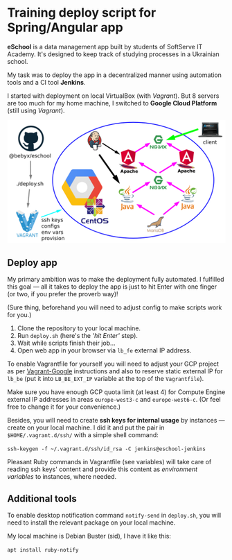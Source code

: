 # Training deploy script for Spring/Angular app

**eSchool** is a data management app built by students of SoftServe IT Academy. It's designed to keep track of studying processes in a Ukrainian school.

My task was to deploy the app in a decentralized manner using automation tools and a CI tool **Jenkins**.

I started with deployment on local VirtualBox (with *Vagrant*). But 8 servers are too much for my home machine, I switched to **Google Cloud Platform** (still using *Vagrant*).

![deployment and infrastructure scheme](./demo.png)

## Deploy app

My primary ambition was to make the deployment fully automated. I fulfilled this goal — all it takes to deploy the app is just to hit Enter with one finger (or two, if you prefer the proverb way)!

(Sure thing, beforehand you will need to adjust config to make scripts work for you.)

1. Clone the repository to your local machine.
2. Run `deploy.sh` (here's the *'hit Enter'* step).
3. Wait while scripts finish their job...
4. Open web app in your browser via `lb_fe` external IP address.

To enable Vagrantfile for yourself you will need to adjust your GCP project as per [Vagrant-Google](https://github.com/mitchellh/vagrant-google) instructions and also to reserve static external IP for `lb_be` (put it into `LB_BE_EXT_IP` variable at the top of the `Vagrantfile`).

Make sure you have enough GCP quota limit (at least 4) for Compute Engine external IP addresses in areas `europe-west3-c` and `europe-west6-c`. (Or feel free to change it for your convenience.)

Besides, you will need to create **ssh keys for internal usage** by instances — ­create on your local machine. I did it and put the pair in `$HOME/.vagrant.d/ssh/` with a simple shell command:

`ssh-keygen -f ~/.vagrant.d/ssh/id_rsa -C jenkins@eschool-jenkins`

Pleasant Ruby commands in Vagrantfile (see variables) will take care of reading ssh keys' content and provide this content as *environment variables* to instances, where needed.

## Additional tools

To enable desktop notification command `notify-send` in `deploy.sh`, you will need to install the relevant package on your local machine.

My local machine is Debian Buster (sid), I have it like this:

`apt install ruby-notify`

